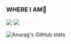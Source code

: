 ### WHERE I AM🤔

<!--
**minizero0/minizero0** is a ✨ _special_ ✨ repository because its `README.md` (this file) appears on your GitHub profile.

Here are some ideas to get you started:

- 🔭 I’m currently working on 
- 🌱 I’m currently learning ...
- 👯 I’m looking to collaborate on ...
- 🤔 I’m looking for help with ...
- 💬 Ask me about ...
- 📫 How to reach me: ...
- 😄 Pronouns: ...
- ⚡ Fun fact: ...
-->


<a href="https://42seoul.kr/seoul42/contents/view?contentsNo=16&level=2&menuNo=28" target="_blank"><img src="https://img.shields.io/badge/42seoul-000000?style=flat-square&logo=42&logoColor=white"/></a>  <a href="[연결할 링크]" target="_blank"><img src="https://img.shields.io/badge/joxxac-E4405F?style=flat-square&logo=instagram&logoColor=white"/></a>

![Anurag's GitHub stats](https://github-readme-stats.vercel.app/api?username=minizero0&show_icons=true&theme=radical)
